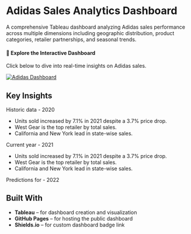 
# Adidas Sales Analytics Dashboard

A comprehensive Tableau dashboard analyzing Adidas sales performance across multiple dimensions including geographic distribution, product categories, retailer partnerships, and seasonal trends.



#### 🚀 Explore the Interactive Dashboard
Click below to dive into real-time insights on Adidas sales.

[![Adidas Dashboard](https://img.shields.io/badge/Adidas_Dashboard-2AC6DD?style=for-the-badge&logo=tableau&logoColor=white)](https://sanchita-sr.github.io/Tableau/)
## Key Insights
Historic data - 2020
- Units sold increased by 7.1% in 2021 despite a 3.7% price drop.
- West Gear is the top retailer by total sales.
- California and New York lead in state-wise sales.

Current year - 2021
- Units sold increased by 7.1% in 2021 despite a 3.7% price drop.
- West Gear is the top retailer by total sales.
- California and New York lead in state-wise sales.

Predictions for - 2022 

## Built With

- **Tableau** – for dashboard creation and visualization
- **GitHub Pages** – for hosting the public dashboard
- **Shields.io** – for custom dashboard badge link




